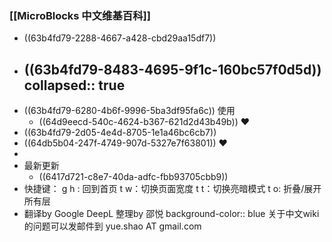 ### [[MicroBlocks 中文维基百科]]
- ((63b4fd79-2288-4667-a428-cbd29aa15df7))
- ((63b4fd79-8483-4695-9f1c-160bc57f0d5d))
  collapsed:: true
	-
- ((63b4fd79-6280-4b6f-9996-5ba3df95fa6c)) 使用
	- ((64d9eecd-540c-4624-b367-621d2d43b49b)) ❤️
- ((63b4fd79-2d05-4e4d-8705-1e1a46bc6cb7))
- ((64db5b04-247f-4749-907d-5327e7f63801)) ❤️
-
- 最新更新
	- ((6417d721-c8e7-40da-adfc-fbb93705cbb9))
- 快捷键：
  g h : 回到首页
  t w：切换页面宽度
  t t：切换亮暗模式
  t o:  折叠/展开所有层
- 翻译by Google DeepL 整理by 邵悦
  background-color:: blue
  关于中文wiki 的问题可以发邮件到 yue.shao AT gmail.com